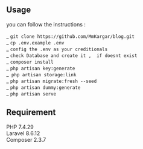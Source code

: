 ## Usage  

you can follow the instructions :  

_ `git clone https://github.com/MmKargar/blog.git`        
_ `cp .env.example .env `    
_ `config the .env as your creditionals`   
_ `check Database and create it ,  if doesnt exist`    
_ `composer install `    
_ `php artisan key:generate`     
_` php artisan storage:link`       
_ `php artisan migrate:fresh --seed `   
_ `php artisan dummy:generate`   
_ `php artisan serve `   

## Requirement
PHP 7.4.29  
Laravel 8.6.12  
Composer  2.3.7    
       
